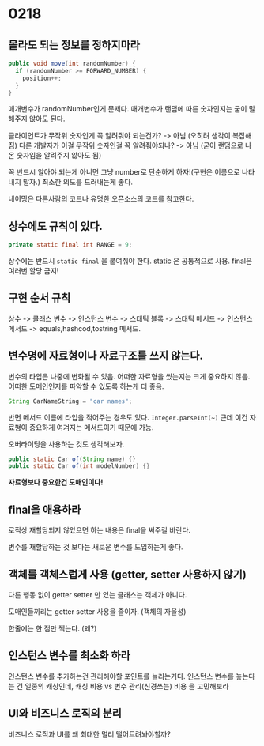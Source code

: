 # 0218

## 몰라도 되는 정보를 정하지마라

```java
public void move(int randomNumber) {
  if (randomNumber >= FORWARD_NUMBER) {
    position++;
  }
}
```

매개변수가 randomNumber인게 문제다.
매개변수가 랜덤에 따른 숫자인지는 굳이 말해주지 않아도 된다.

클라이언트가 무작위 숫자인게 꼭 알려줘야 되는건가? -> 아님 (오히려 생각이 복잡해짐)
다른 개발자가 이걸 무작위 숫자인걸 꼭 알려줘야되나? -> 아님 (굳이 랜덤으로 나온 숫자임을 알려주지 않아도 됨)

꼭 반드시 알아야 되는게 아니면 그냥 number로 단순하게 하자!(구현은 이름으로 나타내지 말자.)
최소한 의도를 드러내는게 좋다.

네이밍은 다른사람의 코드나 유명한 오픈소스의 코드를 참고한다.



## 상수에도 규칙이 있다.

```java
private static final int RANGE = 9;
```

상수에는 반드시 `static final` 을 붙여줘야 한다.
static 은 공통적으로 사용.
final은 여러번 할당 금지!



## 구현 순서 규칙

상수 -> 클래스 변수 -> 인스턴스 변수 -> 스태틱 블록 -> 스태틱 메서드 -> 인스턴스 메서드 -> equals,hashcod,tostring 메서드.



## 변수명에 자료형이나 자료구조를 쓰지 않는다.

변수의 타입은 나중에 변화될 수 있음. 어떠한 자료형을 썼는지는 크게 중요하지 않음. 어떠한 도메인인지를 파악할 수 있도록 하는게 더 좋음.

```java
String CarNameString = "car names";
```

반면 메서드 이름에 타입을 적어주는 경우도 있다. `Integer.parseInt(~)` 근데 이건 자료형이 중요하게 여겨지는 메서드이기 때문에 가능.

오버라이딩을 사용하는 것도 생각해보자.

```java
public static Car of(String name) {}
public static Car of(int modelNumber) {}
```

**자료형보다 중요한건 도매인이다!**



## final을 애용하라

로직상 재할당되지 않았으면 하는 내용은 final을 써주길 바란다.

변수를 재할당하는 것 보다는 새로운 변수를 도입하는게 좋다.



## 객체를 객체스럽게 사용 (getter, setter 사용하지 않기)

다른 행동 없이 getter setter 만 있는 클래스는 객체가 아니다.

도매인들끼리는 getter setter 사용을 줄이자. (객체의 자율성)

한줄에는 한 점만 찍는다. (왜?)



## 인스턴스 변수를 최소화 하라

인스턴스 변수를 추가하는건 관리해야할 포인트를 늘리는거다.
인스턴스 변수를 놓는다는 건 일종의 캐싱인데, 캐싱 비용 vs 변수 관리(신경쓰는) 비용 을 고민해보라



## UI와 비즈니스 로직의 분리

비즈니스 로직과 UI를 왜 최대한 멀리 떨어트려놔야할까?